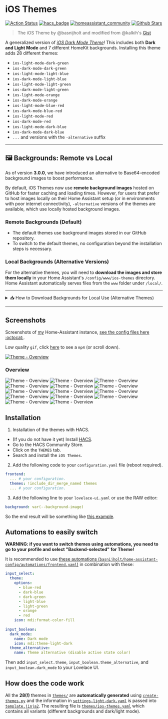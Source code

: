 # iOS Themes

[![Action Status](https://github.com/basnijholt/lovelace-ios-themes/workflows/yamllint/badge.svg)](https://github.com/basnijholt/lovelace-ios-themes/actions)
[![hacs_badge](https://img.shields.io/badge/HACS-Default-orange.svg)](https://github.com/hacs/integration)
[![homeassistant_community](https://img.shields.io/badge/HA%20community-forum-brightgreen)](https://community.home-assistant.io/t/ios-dark-and-light-mode-with-easy-background-change/206215)
[![Github Stars](https://img.shields.io/github/stars/basnijholt/lovelace-ios-themes)](https://github.com/basnijholt/lovelace-ios-themes)

> The iOS Theme by @basnijholt and modified from @kalkih's [Gist](https://gist.github.com/kalkih/fbe84b371ef7f992c3bd51b235e2c299)

A generalized version of [*iOS Dark Mode Theme*](https://github.com/basnijholt/lovelace-ios-dark-mode-theme)!
This includes both **Dark and Light Mode** and 7 different HomeKit backgrounds.
Installing this theme adds 28 different themes:
- `ios-light-mode-dark-green`
- `ios-dark-mode-dark-green`
- `ios-light-mode-light-blue`
- `ios-dark-mode-light-blue`
- `ios-light-mode-light-green`
- `ios-dark-mode-light-green`
- `ios-light-mode-orange`
- `ios-dark-mode-orange`
- `ios-light-mode-blue-red`
- `ios-dark-mode-blue-red`
- `ios-light-mode-red`
- `ios-dark-mode-red`
- `ios-light-mode-dark-blue`
- `ios-dark-mode-dark-blue`
- `...` and versions with the `-alternative` suffix

---

## **🖼️ Backgrounds: Remote vs Local**

As of version **3.0.0**, we have introduced an alternative to Base64-encoded background images to boost performance.

By default, iOS Themes now use **remote background images** hosted on GitHub for faster caching and loading times. However, for users that prefer to host images locally on their Home Assistant setup (or in environments with poor internet connectivity), `-alternative` versions of the themes are available, which use locally hosted background images.

### **Remote Backgrounds (Default)**

- The default themes use background images stored in our GitHub repository.
- To switch to the default themes, no configuration beyond the installation steps is necessary.

### **Local Backgrounds (Alternative Versions)**

For the alternative themes, you will need to **download the images and store them locally** in your Home Assistant's `/config/www/ios-themes` directory. Home Assistant automatically serves files from the `www` folder under `/local/`.

---

<details>
<summary>📥 How to Download Backgrounds for Local Use (Alternative Themes)</summary>

### **Step-by-Step Local Background Setup**:

To use locally hosted background images, follow the instructions below.

1. **Create the necessary directory**:
   Open a terminal (or SSH into your Home Assistant setup) and run the following command to ensure the correct folder structure is in place:
   ```bash
   mkdir -p /config/www/ios-themes
   ```

2. **Download the background images**:
   Download the required background images using `wget` commands. This will store them in the `/config/www/ios-themes` folder.
   
   For example:
   ```bash
   # Dark Blue background
   wget -O /config/www/ios-themes/homekit-bg-dark-blue.jpg https://raw.githubusercontent.com/basnijholt/lovelace-ios-themes/master/themes/homekit-bg-dark-blue.jpg
   
   # Light Blue background
   wget -O /config/www/ios-themes/homekit-bg-dark-blue.jpg https://raw.githubusercontent.com/basnijholt/lovelace-ios-themes/master/themes/homekit-bg-light-blue.jpg
   
   # Add more backgrounds as needed for other themes
   ```

   Repeat the command for all the backgrounds you need (ensure to replace `dark-blue.jpg` with the appropriate background name from the themes you're using).

3. **Switch to the alternative theme**:
   In your Home Assistant profile settings, select the **alternative version** of the theme you want to use.  
   Example: `ios-dark-mode-dark-blue-alternative`

   **Important:** For images hosted locally, the background paths in the theme are referenced as `/local/ios-themes/...`.

---

### **Command Summary for Downloading Backgrounds**:

Here are commands to download all available backgrounds:

```bash
# Dark Blue
wget -O /config/www/ios-themes/homekit-bg-dark-blue.jpg https://raw.githubusercontent.com/basnijholt/lovelace-ios-themes/master/themes/homekit-bg-dark-blue.jpg

# Light Blue
wget -O /config/www/ios-themes/homekit-bg-light-blue.jpg https://raw.githubusercontent.com/basnijholt/lovelace-ios-themes/master/themes/homekit-bg-light-blue.jpg

# Dark Green
wget -O /config/www/ios-themes/homekit-bg-dark-green.jpg https://raw.githubusercontent.com/basnijholt/lovelace-ios-themes/master/themes/homekit-bg-dark-green.jpg

# Light Green
wget -O /config/www/ios-themes/homekit-bg-light-green.jpg https://raw.githubusercontent.com/basnijholt/lovelace-ios-themes/master/themes/homekit-bg-light-green.jpg

# Orange
wget -O /config/www/ios-themes/homekit-bg-orange.jpg https://raw.githubusercontent.com/basnijholt/lovelace-ios-themes/master/themes/homekit-bg-orange.jpg

# Blue Red
wget -O /config/www/ios-themes/homekit-bg-blue-red.jpg https://raw.githubusercontent.com/basnijholt/lovelace-ios-themes/master/themes/homekit-bg-blue-red.jpg

# Red
wget -O /config/www/ios-themes/homekit-bg-red.jpg https://raw.githubusercontent.com/basnijholt/lovelace-ios-themes/master/themes/homekit-bg-red.jpg
```

---

After placing the images in the `/config/www/ios-themes/` directory, reload your Home Assistant theme settings (or restart Home Assistant) and enjoy using the responsive, locally hosted backgrounds!

</details>

---

## Screenshots

Screenshots of [my](https://github.com/basnijholt) Home-Assistant instance, [see the config files here :octocat:](https://github.com/basnijholt/home-assistant-config/).

Low quality `gif`, click [here](https://github.com/basnijholt/lovelace-ios-themes/raw/media/screenshots/overview.mp4) to see a `mp4` (or scroll down).

[![Theme - Overview](https://github.com/basnijholt/lovelace-ios-themes/raw/media/screenshots/overview.gif)](https://github.com/basnijholt/lovelace-ios-themes/raw/media/screenshots/overview.mp4)

### Overview

![Theme - Overview](https://github.com/basnijholt/lovelace-ios-themes/raw/media/screenshots/blue-red-dark.png)
![Theme - Overview](https://github.com/basnijholt/lovelace-ios-themes/raw/media/screenshots/blue-red-light.png)
![Theme - Overview](https://github.com/basnijholt/lovelace-ios-themes/raw/media/screenshots/dark-blue-dark.png)
![Theme - Overview](https://github.com/basnijholt/lovelace-ios-themes/raw/media/screenshots/dark-blue-light.png)
![Theme - Overview](https://github.com/basnijholt/lovelace-ios-themes/raw/media/screenshots/dark-green-dark.png)
![Theme - Overview](https://github.com/basnijholt/lovelace-ios-themes/raw/media/screenshots/dark-green-light.png)
![Theme - Overview](https://github.com/basnijholt/lovelace-ios-themes/raw/media/screenshots/light-blue-dark.png)
![Theme - Overview](https://github.com/basnijholt/lovelace-ios-themes/raw/media/screenshots/light-blue-light.png)
![Theme - Overview](https://github.com/basnijholt/lovelace-ios-themes/raw/media/screenshots/light-green-dark.png)
![Theme - Overview](https://github.com/basnijholt/lovelace-ios-themes/raw/media/screenshots/light-green-light.png)
![Theme - Overview](https://github.com/basnijholt/lovelace-ios-themes/raw/media/screenshots/orange-dark.png)
![Theme - Overview](https://github.com/basnijholt/lovelace-ios-themes/raw/media/screenshots/orange-light.png)
![Theme - Overview](https://github.com/basnijholt/lovelace-ios-themes/raw/media/screenshots/red-dark.png)
![Theme - Overview](https://github.com/basnijholt/lovelace-ios-themes/raw/media/screenshots/red-light.png)


## Installation

1. Installation of the themes with HACS.

* (If you do not have it yet) Install [HACS](https://hacs.xyz/docs/installation/manual).
* Go to the HACS Community Store.
* Click on the `THEMES` tab.
* Search and install the `iOS Themes`.

2. Add the following code to your `configuration.yaml` file (reboot required).

```yaml
frontend:
  ... # your configuration.
  themes: !include_dir_merge_named themes
  ... # your configuration.
```

3. Add the following line to your `lovelace-ui.yaml` or use the RAW editor:
```yaml
background: var(--background-image)
```

So the end result will be something like [this example](https://github.com/basnijholt/home-assistant-config/blob/master/lovelace-ui.yaml).

## Automations to easily switch
**WARNING: if you want to switch themes using automations, you need to go to your profile and select "Backend-selected" for Theme!**

It is recommended to use [these automations (`basnijholt/home-assistant-config/automations/frontend.yaml`)](https://github.com/basnijholt/home-assistant-config/blob/master/automations/frontend.yaml) in combination with these:
```yaml
input_select:
  theme:
    options:
      - blue-red
      - dark-blue
      - dark-green
      - light-blue
      - light-green
      - orange
      - red
    icon: mdi:format-color-fill
  
input_boolean:
  dark_mode:
    name: Dark mode
    icon: mdi:theme-light-dark
  theme_alternative:
    name: Theme alternative (disable active state color)
```
Then add `input_select.theme`, `input_boolean.theme_alternative`, and `input_boolean.dark_mode` to your Lovelace UI.


## How does the code work

All the **28(!)** themes in [`themes/`](themes/) are **automatically generated** using [`create-themes.py`](create-themes.py) and the information in [`settings-light-dark.yaml`](settings-light-dark.yaml) is passed into [`template.jinja2`](template.jinja2).
The resulting file is [`themes/ios-themes.yaml`](themes/ios-themes.yaml) which contains all variants (different backgrounds and dark/light mode).
